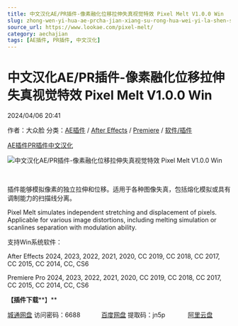 ```yaml
---
title: 中文汉化AE/PR插件-像素融化位移拉伸失真视觉特效 Pixel Melt V1.0.0 Win
slug: zhong-wen-yi-hua-ae-prcha-jian-xiang-su-rong-hua-wei-yi-la-shen-shi-zhen-shi-jue-te-xiao-pixel-melt-v1-0-0-win
source_url: https://www.lookae.com/pixel-melt/
category: aechajian
tags: [AE插件, PR插件, 中文汉化]
---
```

# 中文汉化AE/PR插件-像素融化位移拉伸失真视觉特效 Pixel Melt V1.0.0 Win

2024/04/06 20:41

作者：大众脸
分类：[AE插件](https://www.lookae.com/after-effects/aechajian/) / [After Effects](https://www.lookae.com/after-effects/) / [Premiere](https://www.lookae.com/qitarjcj/premierezy/) / [软件/插件](https://www.lookae.com/qitarjcj/)

[AE插件](https://www.lookae.com/tag/ae%e6%8f%92%e4%bb%b6/)[PR插件](https://www.lookae.com/tag/pr%e6%8f%92%e4%bb%b6/)[中文汉化](https://www.lookae.com/tag/%e4%b8%ad%e6%96%87%e6%b1%89%e5%8c%96/)

![中文汉化AE/PR插件-像素融化位移拉伸失真视觉特效 Pixel Melt V1.0.0 Win](https://www.lookae.com/wp-content/uploads/2024/04/Pixel-Melt.jpg "中文汉化AE/PR插件-像素融化位移拉伸失真视觉特效 Pixel Melt V1.0.0 Win-LookAE.com")

[﻿](https://cloud.video.taobao.com/play/u/null/p/1/e/6/t/1/456510367552.mp4)

插件能够模拟像素的独立拉伸和位移。适用于各种图像失真，包括熔化模拟或具有调制能力的扫描线分离。

Pixel Melt simulates independent stretching and displacement of pixels. Applicable for various image distortions, including melting simulation or scanlines separation with modulation ability.

支持Win系统软件：

After Effects 2024, 2023, 2022, 2021, 2020, CC 2019, CC 2018, CC 2017, CC 2015, CC 2014, CC, CS6

Premiere Pro 2024, 2023, 2022, 2021, 2020, CC 2019, CC 2018, CC 2017, CC 2015, CC 2014, CC, CS6

**【插件下载****】**

[城通网盘](https://url70.ctfile.com/f/2827370-1049868854-0adb25?p=4431) 访问密码：6688            [百度网盘](https://pan.baidu.com/s/1Vx4j7b6kK43u9Qh7ffDa1Q?pwd=jn5p) 提取码：jn5p             [阿里云盘](https://www.alipan.com/s/FtN4PQbR4hb)

